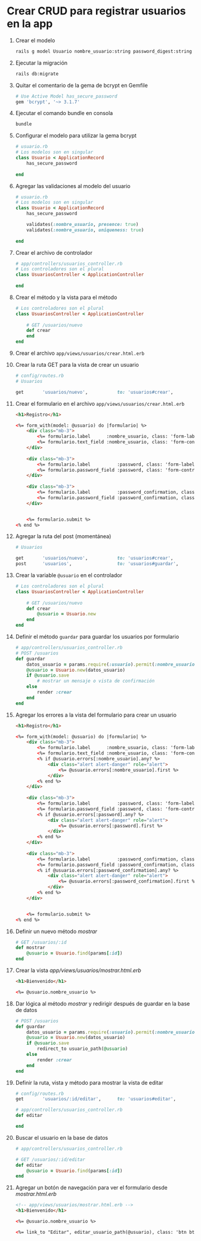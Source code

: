 # Crear CRUD para registrar usuarios en la app

1. Crear el modelo

    ```bash
    rails g model Usuario nombre_usuario:string password_digest:string
    ```

2. Ejecutar la migración

    ```bash
    rails db:migrate
    ```

3. Quitar el comentario de la gema de bcrypt en Gemfile

    ```ruby
    # Use Active Model has_secure_password
    gem 'bcrypt', '~> 3.1.7'
    ```

4. Ejecutar el comando bundle en consola

    ```bash
    bundle
    ```

5. Configurar el modelo para utilizar la gema bcrypt

    ```ruby
    # usuario.rb
    # Los modelos son en singular
    class Usuario < ApplicationRecord
        has_secure_password
        
    end
    ```

6. Agregar las validaciones al modelo del usuario

    ```ruby
    # usuario.rb
    # Los modelos son en singular
    class Usuario < ApplicationRecord
        has_secure_password

        validates(:nombre_usuario, presence: true)
        validates(:nombre_usuario, uniqueness: true)
        
    end
    ```

7. Crear el archivo de controlador

    ```ruby
    # app/controllers/usuarios_controller.rb
    # Los controladores son el plural
    class UsuariosController < ApplicationController
        
    end
    ```

8. Crear el método y la vista para el método

    ```ruby
    # Los controladores son el plural
    class UsuariosController < ApplicationController
        
        # GET /usuarios/nuevo
        def crear
        end
    end
    ```

9. Crear el archivo `app/views/usuarios/crear.html.erb`

10. Crear la ruta GET para la vista de crear un usuario

    ```ruby
    # config/routes.rb
    # Usuarios

    get       'usuarios/nuevo',           to: 'usuarios#crear',         as: 'nuevo_usuario'
    ```

11. Crear el formulario en el archivo `app/views/usuarios/crear.html.erb`

    ```html
    <h1>Registro</h1>

    <%= form_with(model: @usuario) do |formulario| %>
        <div class="mb-3">
            <%= formulario.label      :nombre_usuario, class: 'form-label'%>
            <%= formulario.text_field :nombre_usuario, class: 'form-control' %>
        </div>
        
        <div class="mb-3">
            <%= formulario.label          :password, class: 'form-label' %>
            <%= formulario.password_field :password, class: 'form-control' %>
        </div>
        
        <div class="mb-3">
            <%= formulario.label          :password_confirmation, class: 'form-label' %>
            <%= formulario.password_field :password_confirmation, class: 'form-control' %>
        </div>


        <%= formulario.submit %>
    <% end %>
    ```

12. Agregar la ruta del post (momentánea)

    ```ruby
    # Usuarios

    get       'usuarios/nuevo',           to: 'usuarios#crear',         as: 'nuevo_usuario'
    post      'usuarios',                 to: 'usuarios#guardar',       as: 'usuarios'
    ```

13. Crear la variable `@usuario` en el controlador

    ```ruby
    # Los controladores son el plural
    class UsuariosController < ApplicationController
        
        # GET /usuarios/nuevo
        def crear
            @usuario = Usuario.new
        end
    end
    ```

14. Definir el método `guardar` para guardar los usuarios por formulario

    ```ruby
    # app/controllers/usuarios_controller.rb
    # POST /usuarios
    def guardar
        datos_usuario = params.require(:usuario).permit(:nombre_usuario, :password, :password_confirmation)
        @usuario = Usuario.new(datos_usuario)
        if @usuario.save
            # mostrar un mensaje o vista de confirmación
        else
            render :crear
        end
    end
    ```

15. Agregar los errores a la vista del formulario para crear un usuario

    ```html
    <h1>Registro</h1>

    <%= form_with(model: @usuario) do |formulario| %>
        <div class="mb-3">
            <%= formulario.label      :nombre_usuario, class: 'form-label'%>
            <%= formulario.text_field :nombre_usuario, class: 'form-control' %>
            <% if @usuario.errors[:nombre_usuario].any? %>
                <div class="alert alert-danger" role="alert">
                    <%= @usuario.errors[:nombre_usuario].first %>
                </div>
            <% end %>
        </div>
        
        <div class="mb-3">
            <%= formulario.label          :password, class: 'form-label' %>
            <%= formulario.password_field :password, class: 'form-control' %>
            <% if @usuario.errors[:password].any? %>
                <div class="alert alert-danger" role="alert">
                    <%= @usuario.errors[:password].first %>
                </div>
            <% end %>
        </div>
        
        <div class="mb-3">
            <%= formulario.label          :password_confirmation, class: 'form-label' %>
            <%= formulario.password_field :password_confirmation, class: 'form-control' %>
            <% if @usuario.errors[:password_confirmation].any? %>
                <div class="alert alert-danger" role="alert">
                    <%= @usuario.errors[:password_confirmation].first %>
                </div>
            <% end %>
        </div>


        <%= formulario.submit %>
    <% end %>
    ```

16. Definir un nuevo método *mostrar*

    ```ruby
    # GET /usuarios/:id
    def mostrar
        @usuario = Usuario.find(params[:id])
    end
    ```

17. Crear la vista *app/views/usuarios/mostrar.html.erb*

    ```html
    <h1>Bienvenido</h1>

    <%= @usuario.nombre_usuario %>
    ```

18. Dar lógica al método *mostrar* y redirigir después de guardar en la base de datos

    ```ruby
    # POST /usuarios
    def guardar
        datos_usuario = params.require(:usuario).permit(:nombre_usuario, :password, :password_confirmation)
        @usuario = Usuario.new(datos_usuario)
        if @usuario.save
            redirect_to usuario_path(@usuario)
        else
            render :crear
        end
    end
    ```

19. Definir la ruta, vista y método para mostrar la vista de editar

    ```ruby
    # config/routes.rb
    get       'usuarios/:id/editar',      to: 'usuarios#editar',        as: 'editar_usuario'
    ```

    ```ruby
    # app/controllers/usuarios_controller.rb
    def editar

    end
    ```

20. Buscar el usuario en la base de datos

    ```ruby
    # app/controllers/usuarios_controller.rb
    
    # GET /usuarios/:id/editar
    def editar
        @usuario = Usuario.find(params[:id])
    end
    ```

21. Agregar un botón de navegación para ver el formulario desde *mostrar.html.erb*

    ```html
    <!-- app/views/usuarios/mostrar.html.erb -->
    <h1>Bienvenido</h1>

    <%= @usuario.nombre_usuario %>

    <%= link_to "Editar", editar_usuario_path(@usuario), class: 'btn btn-warning' %>
    ```
